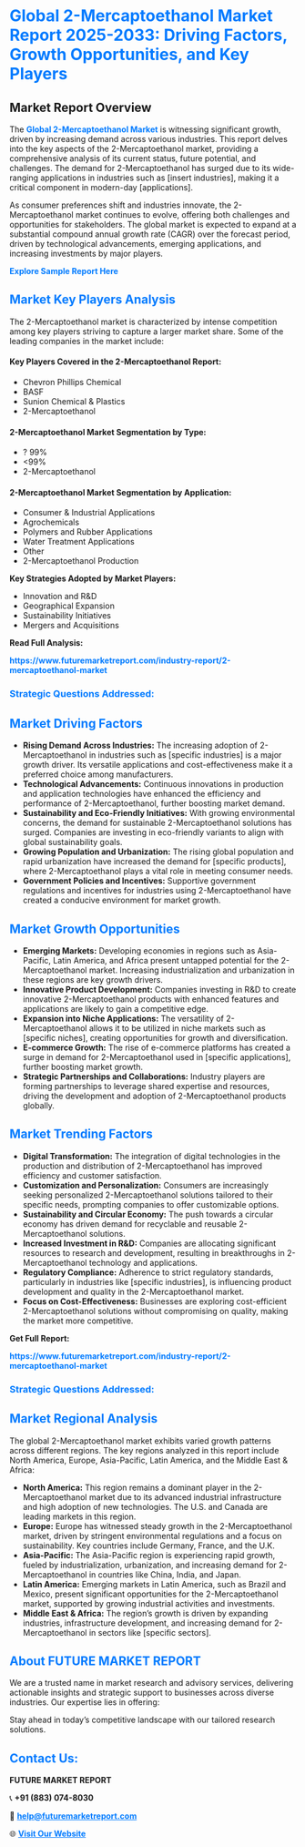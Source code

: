 <h1 style="color: #007BFF;">Global 2-Mercaptoethanol Market Report 2025-2033: Driving Factors, Growth Opportunities, and Key Players</h1>

<section id="overview">
<h2>Market Report Overview</h2>
<p>The <a href="https://www.futuremarketreport.com/industry-report/2-mercaptoethanol-market" style="color: #007BFF; text-decoration: none;"><strong>Global 2-Mercaptoethanol Market</strong></a> is witnessing significant growth, driven by increasing demand across various industries. This report delves into the key aspects of the 2-Mercaptoethanol market, providing a comprehensive analysis of its current status, future potential, and challenges. The demand for 2-Mercaptoethanol has surged due to its wide-ranging applications in industries such as [insert industries], making it a critical component in modern-day [applications].</p>
<p>As consumer preferences shift and industries innovate, the 2-Mercaptoethanol market continues to evolve, offering both challenges and opportunities for stakeholders. The global market is expected to expand at a substantial compound annual growth rate (CAGR) over the forecast period, driven by technological advancements, emerging applications, and increasing investments by major players.</p>
</section>

<section id="overview">
<p><a href="https://www.futuremarketreport.com/request-sample/reportId=110527" style="color: #007BFF; text-decoration: none;"><strong>Explore Sample Report Here</strong></a></p>
</section>

<section id="key-players">
<h2 style="color: #007BFF;">Market Key Players Analysis</h2>
<p>The 2-Mercaptoethanol market is characterized by intense competition among key players striving to capture a larger market share. Some of the leading companies in the market include:</p>
<h4>Key Players Covered in the 2-Mercaptoethanol Report:</h4>
<ul><li>Chevron Phillips Chemical</li><li>BASF</li><li>Sunion Chemical &amp; Plastics</li><li>2-Mercaptoethanol</li></ul>
<h4>2-Mercaptoethanol Market Segmentation by Type:</h4>
<ul><li>? 99%</li><li>&lt;99%</li><li>2-Mercaptoethanol</li></ul>

<h4>2-Mercaptoethanol Market Segmentation by Application:</h4>
<ul><li>Consumer &amp; Industrial Applications</li><li>Agrochemicals</li><li>Polymers and Rubber Applications</li><li>Water Treatment Applications</li><li>Other</li><li>2-Mercaptoethanol Production</li></ul>
<p><strong>Key Strategies Adopted by Market Players:</strong></p>
<ul>
<li>Innovation and R&D</li>
<li>Geographical Expansion</li>
<li>Sustainability Initiatives</li>
<li>Mergers and Acquisitions</li>
</ul>
</section>

<section>
<p><strong>Read Full Analysis: </strong></p><a href="https://www.futuremarketreport.com/industry-report/2-mercaptoethanol-market" style="color: #007BFF; text-decoration: none;"><strong>https://www.futuremarketreport.com/industry-report/2-mercaptoethanol-market</strong></a>
<h3 style="color: #007BFF;">Strategic Questions Addressed:</h3>
</section>

<section id="driving-factors">
<h2 style="color: #007BFF;">Market Driving Factors</h2>
<ul>
<li><strong>Rising Demand Across Industries:</strong> The increasing adoption of 2-Mercaptoethanol in industries such as [specific industries] is a major growth driver. Its versatile applications and cost-effectiveness make it a preferred choice among manufacturers.</li>
<li><strong>Technological Advancements:</strong> Continuous innovations in production and application technologies have enhanced the efficiency and performance of 2-Mercaptoethanol, further boosting market demand.</li>
<li><strong>Sustainability and Eco-Friendly Initiatives:</strong> With growing environmental concerns, the demand for sustainable 2-Mercaptoethanol solutions has surged. Companies are investing in eco-friendly variants to align with global sustainability goals.</li>
<li><strong>Growing Population and Urbanization:</strong> The rising global population and rapid urbanization have increased the demand for [specific products], where 2-Mercaptoethanol plays a vital role in meeting consumer needs.</li>
<li><strong>Government Policies and Incentives:</strong> Supportive government regulations and incentives for industries using 2-Mercaptoethanol have created a conducive environment for market growth.</li>
</ul>
</section>

<section id="growth-opportunities">
<h2 style="color: #007BFF;">Market Growth Opportunities</h2>
<ul>
<li><strong>Emerging Markets:</strong> Developing economies in regions such as Asia-Pacific, Latin America, and Africa present untapped potential for the 2-Mercaptoethanol market. Increasing industrialization and urbanization in these regions are key growth drivers.</li>
<li><strong>Innovative Product Development:</strong> Companies investing in R&D to create innovative 2-Mercaptoethanol products with enhanced features and applications are likely to gain a competitive edge.</li>
<li><strong>Expansion into Niche Applications:</strong> The versatility of 2-Mercaptoethanol allows it to be utilized in niche markets such as [specific niches], creating opportunities for growth and diversification.</li>
<li><strong>E-commerce Growth:</strong> The rise of e-commerce platforms has created a surge in demand for 2-Mercaptoethanol used in [specific applications], further boosting market growth.</li>
<li><strong>Strategic Partnerships and Collaborations:</strong> Industry players are forming partnerships to leverage shared expertise and resources, driving the development and adoption of 2-Mercaptoethanol products globally.</li>
</ul>
</section>

<section id="trending-factors">
<h2 style="color: #007BFF;">Market Trending Factors</h2>
<ul>
<li><strong>Digital Transformation:</strong> The integration of digital technologies in the production and distribution of 2-Mercaptoethanol has improved efficiency and customer satisfaction.</li>
<li><strong>Customization and Personalization:</strong> Consumers are increasingly seeking personalized 2-Mercaptoethanol solutions tailored to their specific needs, prompting companies to offer customizable options.</li>
<li><strong>Sustainability and Circular Economy:</strong> The push towards a circular economy has driven demand for recyclable and reusable 2-Mercaptoethanol solutions.</li>
<li><strong>Increased Investment in R&D:</strong> Companies are allocating significant resources to research and development, resulting in breakthroughs in 2-Mercaptoethanol technology and applications.</li>
<li><strong>Regulatory Compliance:</strong> Adherence to strict regulatory standards, particularly in industries like [specific industries], is influencing product development and quality in the 2-Mercaptoethanol market.</li>
<li><strong>Focus on Cost-Effectiveness:</strong> Businesses are exploring cost-efficient 2-Mercaptoethanol solutions without compromising on quality, making the market more competitive.</li>
</ul>
</section>

<section>
<p><strong>Get Full Report: </strong></p><a href="https://www.futuremarketreport.com/industry-report/2-mercaptoethanol-market" style="color: #007BFF; text-decoration: none;"><strong>https://www.futuremarketreport.com/industry-report/2-mercaptoethanol-market</strong></a>
<h3 style="color: #007BFF;">Strategic Questions Addressed:</h3>
</section>


<section id="regional-analysis">
<h2 style="color: #007BFF;">Market Regional Analysis</h2>
<p>The global 2-Mercaptoethanol market exhibits varied growth patterns across different regions. The key regions analyzed in this report include North America, Europe, Asia-Pacific, Latin America, and the Middle East & Africa:</p>
<ul>
<li><strong>North America:</strong> This region remains a dominant player in the 2-Mercaptoethanol market due to its advanced industrial infrastructure and high adoption of new technologies. The U.S. and Canada are leading markets in this region.</li>
<li><strong>Europe:</strong> Europe has witnessed steady growth in the 2-Mercaptoethanol market, driven by stringent environmental regulations and a focus on sustainability. Key countries include Germany, France, and the U.K.</li>
<li><strong>Asia-Pacific:</strong> The Asia-Pacific region is experiencing rapid growth, fueled by industrialization, urbanization, and increasing demand for 2-Mercaptoethanol in countries like China, India, and Japan.</li>
<li><strong>Latin America:</strong> Emerging markets in Latin America, such as Brazil and Mexico, present significant opportunities for the 2-Mercaptoethanol market, supported by growing industrial activities and investments.</li>
<li><strong>Middle East & Africa:</strong> The region’s growth is driven by expanding industries, infrastructure development, and increasing demand for 2-Mercaptoethanol in sectors like [specific sectors].</li>
</ul>
</section>

<footer>
<h2 style="color: #007BFF;">About FUTURE MARKET REPORT</h2>
<p>We are a trusted name in market research and advisory services, delivering actionable insights and strategic support to businesses across diverse industries. Our expertise lies in offering:</p>

<p>Stay ahead in today’s competitive landscape with our tailored research solutions.</p>

<h2 style="color: #007BFF;">Contact Us:</h2>
<p><strong>FUTURE MARKET REPORT</strong></p>
<p>📞 <strong>+91 (883) 074-8030</strong></p>
<p>📧 <strong><a href="mailto:help@futuremarketreport.com" style="color: #007BFF;">help@futuremarketreport.com</a></strong></p>
<p>🌐 <strong><a href="https://www.futuremarketreport.com/" style="color: #007BFF;">Visit Our Website</a></strong></p>
</footer>